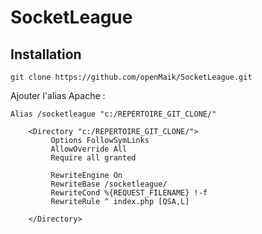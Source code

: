 # SocketLeague

## Installation

`git clone https://github.com/openMaik/SocketLeague.git`

Ajouter l'alias Apache :

```
Alias /socketleague "c:/REPERTOIRE_GIT_CLONE/"

    <Directory "c:/REPERTOIRE_GIT_CLONE/">
         Options FollowSymLinks
         AllowOverride All
         Require all granted

         RewriteEngine On
         RewriteBase /socketleague/
         RewriteCond %{REQUEST_FILENAME} !-f
         RewriteRule ^ index.php [QSA,L]

	</Directory>
```